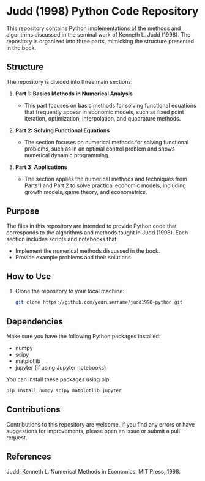 # Judd (1998) Python Code Repository

This repository contains Python implementations of the methods and algorithms discussed in the seminal work of Kenneth L. Judd (1998). The repository is organized into three parts, mimicking the structure presented in the book.

## Structure

The repository is divided into three main sections:
  

1. **Part 1: Basics Methods in Numerical Analysis**
   - This part focuses on basic methods for solving functional equations that frequently appear in economic models, such as fixed point iteration, optimization, interpolation, and quadrature methods.
   

2. **Part 2: Solving Functional Equations**
   - The section focuses on numerical methods for solving functional problems, such as in an optimal control problem and shows numerical dynamic programming.

3. **Part 3: Applications**
   - The section applies the numerical methods and techniques from Parts 1 and Part 2 to solve practical economic models, including growth models, game theory, and econometrics.
   

## Purpose

The files in this repository are intended to provide Python code that corresponds to the algorithms and methods taught in Judd (1998). Each section includes scripts and notebooks that:

- Implement the numerical methods discussed in the book.
- Provide example problems and their solutions.

## How to Use

1. Clone the repository to your local machine:
   ```sh
   git clone https://github.com/yourusername/judd1998-python.git

## Dependencies

Make sure you have the following Python packages installed:
- numpy
- scipy
- matplotlib
- jupyter (if using Jupyter notebooks)

You can install these packages using pip:

```sh
pip install numpy scipy matplotlib jupyter
```

## Contributions
Contributions to this repository are welcome. If you find any errors or have suggestions for improvements, please open an issue or submit a pull request.

## References
Judd, Kenneth L. Numerical Methods in Economics. MIT Press, 1998.
